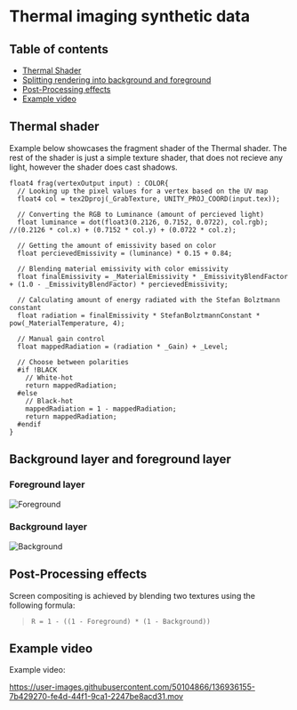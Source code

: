 # Thermal imaging synthetic data

## Table of contents

- [Thermal Shader](#Thermal-shader)
- [Splitting rendering into background and foreground](#Background-layer-and-foreground-layer)
- [Post-Processing effects](#Post-Processing-effects)
- [Example video](#Example-video)

## Thermal shader
Example below showcases the fragment shader of the Thermal shader. The rest of the shader is just a simple texture shader, that does not recieve any light, however the shader does cast shadows.

```SHADERLAB
float4 frag(vertexOutput input) : COLOR{
  // Looking up the pixel values for a vertex based on the UV map
  float4 col = tex2Dproj(_GrabTexture, UNITY_PROJ_COORD(input.tex));

  // Converting the RGB to Luminance (amount of percieved light)
  float luminance = dot(float3(0.2126, 0.7152, 0.0722), col.rgb); //(0.2126 * col.x) + (0.7152 * col.y) + (0.0722 * col.z);

  // Getting the amount of emissivity based on color
  float percievedEmissivity = (luminance) * 0.15 + 0.84;

  // Blending material emissivity with color emissivity
  float finalEmissivity = _MaterialEmissivity * _EmissivityBlendFactor + (1.0 - _EmissivityBlendFactor) * percievedEmissivity;
  
  // Calculating amount of energy radiated with the Stefan Bolztmann constant
  float radiation = finalEmissivity * StefanBolztmannConstant * pow(_MaterialTemperature, 4);

  // Manual gain control
  float mappedRadiation = (radiation * _Gain) + _Level;

  // Choose between polarities
  #if !BLACK
    // White-hot
    return mappedRadiation;
  #else
    // Black-hot
    mappedRadiation = 1 - mappedRadiation;
    return mappedRadiation;
  #endif
}
```
## Background layer and foreground layer
### Foreground layer
![Foreground](https://user-images.githubusercontent.com/50104866/136943720-eff83ac1-4aee-4b3d-876c-7d820601d953.jpg)

### Background layer
![Background](https://user-images.githubusercontent.com/50104866/136943726-ba6ca04a-a5dc-4d18-8fc7-2855a6c78529.jpg)

## Post-Processing effects

Screen compositing is achieved by blending two textures using the following formula:
>`R = 1 - ((1 - Foreground) * (1 - Background))`

## Example video

Example video:

https://user-images.githubusercontent.com/50104866/136936155-7b429270-fe4d-44f1-9ca1-2247be8acd31.mov



